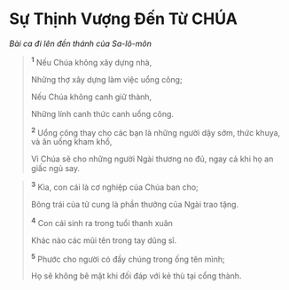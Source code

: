 # Sự Thịnh Vượng Ðến Từ CHÚA
*Bài ca đi lên đền thánh của Sa-lô-môn*

> <sup><b>1</b></sup> Nếu Chúa không xây dựng nhà,
> 
> Những thợ xây dựng làm việc uổng công;
> 
> Nếu Chúa không canh giữ thành,
> 
> Những lính canh thức canh uổng công.
> 
> <sup><b>2</b></sup> Uổng công thay cho các bạn là những người dậy sớm, thức khuya, và ăn uống kham khổ,
> 
> Vì Chúa sẽ cho những người Ngài thương no đủ, ngay cả khi họ an giấc ngủ say.
>


> <sup><b>3</b></sup> Kìa, con cái là cơ nghiệp của Chúa ban cho;
> 
> Bông trái của tử cung là phần thưởng của Ngài trao tặng.
> 
> <sup><b>4</b></sup> Con cái sinh ra trong tuổi thanh xuân
> 
> Khác nào các mũi tên trong tay dũng sĩ.
> 
> <sup><b>5</b></sup> Phước cho người có đầy chúng trong ống tên mình;
> 
> Họ sẽ không bẽ mặt khi đối đáp với kẻ thù tại cổng thành.
>

